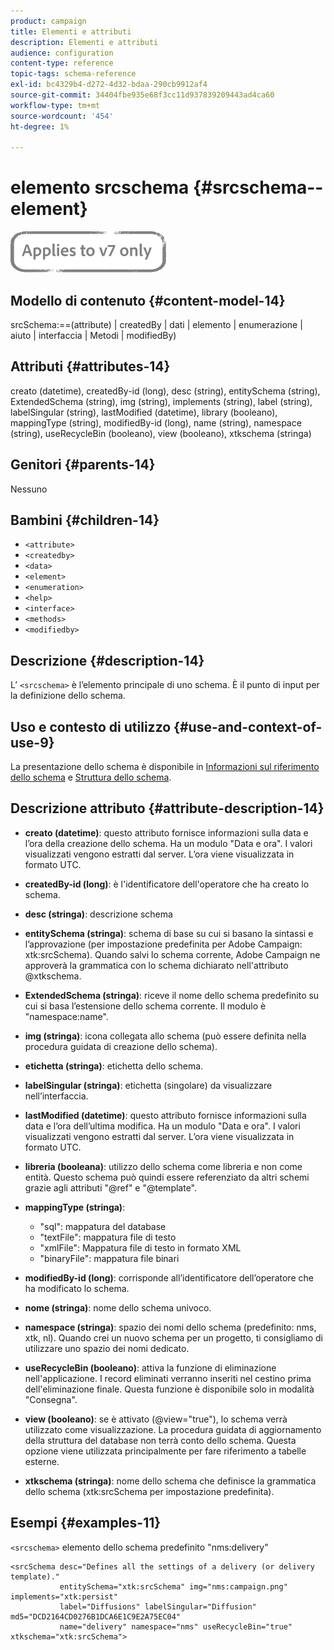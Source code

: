 ```yaml
---
product: campaign
title: Elementi e attributi
description: Elementi e attributi
audience: configuration
content-type: reference
topic-tags: schema-reference
exl-id: bc4329b4-d272-4d32-bdaa-290cb9912af4
source-git-commit: 34404fbe935e68f3cc11d937839209443ad4ca60
workflow-type: tm+mt
source-wordcount: '454'
ht-degree: 1%

---
```


# elemento srcschema {#srcschema--element}

![](../../../assets/v7-only.svg)

## Modello di contenuto {#content-model-14}

srcSchema:==(attribute) | createdBy | dati | elemento | enumerazione | aiuto | interfaccia | Metodi | modifiedBy)

## Attributi {#attributes-14}

creato (datetime), createdBy-id (long), desc (string), entitySchema (string), ExtendedSchema (string), img (string), implements (string), label (string), labelSingular (string), lastModified (datetime), library (booleano), mappingType (string), modifiedBy-id (long), name (string), namespace (string), useRecycleBin (booleano), view (booleano), xtkschema (stringa)

## Genitori {#parents-14}

Nessuno

## Bambini {#children-14}

* `<attribute>`
* `<createdby>`
* `<data>`
* `<element>`
* `<enumeration>`
* `<help>`
* `<interface>`
* `<methods>`
* `<modifiedby>`

## Descrizione {#description-14}

L’ `<srcschema>` è l’elemento principale di uno schema. È il punto di input per la definizione dello schema.

## Uso e contesto di utilizzo {#use-and-context-of-use-9}

La presentazione dello schema è disponibile in [Informazioni sul riferimento dello schema](../../../configuration/using/about-schema-reference.md) e [Struttura dello schema](../../../configuration/using/schema-structure.md).

## Descrizione attributo {#attribute-description-14}

* **creato (datetime)**: questo attributo fornisce informazioni sulla data e l’ora della creazione dello schema. Ha un modulo &quot;Data e ora&quot;. I valori visualizzati vengono estratti dal server. L’ora viene visualizzata in formato UTC.
* **createdBy-id (long)**: è l&#39;identificatore dell&#39;operatore che ha creato lo schema.
* **desc (stringa)**: descrizione schema
* **entitySchema (stringa)**: schema di base su cui si basano la sintassi e l’approvazione (per impostazione predefinita per Adobe Campaign: xtk:srcSchema). Quando salvi lo schema corrente, Adobe Campaign ne approverà la grammatica con lo schema dichiarato nell&#39;attributo @xtkschema.
* **ExtendedSchema (stringa)**: riceve il nome dello schema predefinito su cui si basa l’estensione dello schema corrente. Il modulo è &quot;namespace:name&quot;.
* **img (stringa)**: icona collegata allo schema (può essere definita nella procedura guidata di creazione dello schema).
* **etichetta (stringa)**: etichetta dello schema.
* **labelSingular (stringa)**: etichetta (singolare) da visualizzare nell’interfaccia.
* **lastModified (datetime)**: questo attributo fornisce informazioni sulla data e l’ora dell’ultima modifica. Ha un modulo &quot;Data e ora&quot;. I valori visualizzati vengono estratti dal server. L’ora viene visualizzata in formato UTC.
* **libreria (booleana)**: utilizzo dello schema come libreria e non come entità. Questo schema può quindi essere referenziato da altri schemi grazie agli attributi &quot;@ref&quot; e &quot;@template&quot;.
* **mappingType (stringa)**:

   * &quot;sql&quot;: mappatura del database
   * &quot;textFile&quot;: mappatura file di testo
   * &quot;xmlFile&quot;: Mappatura file di testo in formato XML
   * &quot;binaryFile&quot;: mappatura file binari

* **modifiedBy-id (long)**: corrisponde all’identificatore dell’operatore che ha modificato lo schema.
* **nome (stringa)**: nome dello schema univoco.
* **namespace (stringa)**: spazio dei nomi dello schema (predefinito: nms, xtk, nl). Quando crei un nuovo schema per un progetto, ti consigliamo di utilizzare uno spazio dei nomi dedicato.
* **useRecycleBin (booleano)**: attiva la funzione di eliminazione nell&#39;applicazione. I record eliminati verranno inseriti nel cestino prima dell&#39;eliminazione finale. Questa funzione è disponibile solo in modalità &quot;Consegna&quot;.
* **view (booleano)**: se è attivato (@view=&quot;true&quot;), lo schema verrà utilizzato come visualizzazione. La procedura guidata di aggiornamento della struttura del database non terrà conto dello schema. Questa opzione viene utilizzata principalmente per fare riferimento a tabelle esterne.
* **xtkschema (stringa)**: nome dello schema che definisce la grammatica dello schema (xtk:srcSchema per impostazione predefinita).

## Esempi {#examples-11}

`<srcschema>` elemento dello schema predefinito &quot;nms:delivery&quot;

```
<srcSchema desc="Defines all the settings of a delivery (or delivery template)."  
           entitySchema="xtk:srcSchema" img="nms:campaign.png" implements="xtk:persist" 
           label="Diffusions" labelSingular="Diffusion" md5="DCD2164CD0276B1DCA6E1C9E2A75EC04"
           name="delivery" namespace="nms" useRecycleBin="true" xtkschema="xtk:srcSchema">
```

